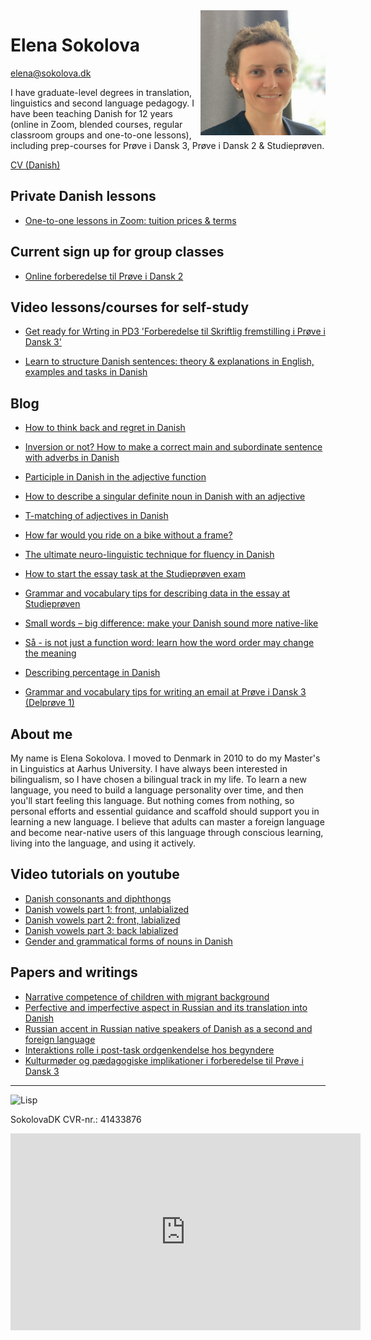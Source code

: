 <img src="elena-sokolova.jpg" alt="Elena Sokolova" style="float:right" width="200" height="200" />

# Elena Sokolova 
[elena@sokolova.dk](mailto:elena@sokolova.dk)<br/>

I have graduate-level degrees in translation, linguistics and second language pedagogy. 
I have been teaching Danish for 12 years (online in Zoom, blended courses, regular classroom groups and one-to-one lessons), including prep-courses for Prøve i Dansk 3, Prøve i Dansk 2 & Studieprøven. 

[CV (Danish)](cv.md) 

<style>
.btn {
  color: white;
  background-color: #2ea44f;
  border-color: rgba(27,31,35,.1);
  box-shadow: 0 0px 0 rgba(27,31,35,.1),inset 0 1px 0 hsla(0,0%,100%,.03);
  position: relative;
  display: inline-block;
  padding: 5px 16px;
  font-size: 14px
  font-weight: 500;
  line-height: 20px;
  white-space: nowrap;
  vertical-align: middle;
  cursor: pointer;
  border: 1px solid;
  border-radius: 6px;
  text-decoration: none;
}
</style>

## Private Danish lessons

* [One-to-one lessons in Zoom: tuition prices & terms](private-danish-language-lessons-online-in-zoom)

## Current sign up for group classes
* [Online forberedelse til Prøve i Dansk 2](forberedelse-proeve-i-dansk-2)


## Video lessons/courses for self-study

* [Get ready for Wrting in PD3 'Forberedelse til Skriftlig fremstilling i Prøve i Dansk 3'](about-a-self-study-video-course-forberedelse-til-about-skriftlig-fremstilling-i-prøve-dansk-3.md) 

* [Learn to structure Danish sentences: theory & explanations in English, examples and tasks in Danish](learn-to-structure-danish-sentences.md)


## Blog  
* [How to think back and regret in Danish](how-to-think-back-and-regret-in-danish)

* [Inversion or not? How to make a correct main and subordinate sentence with adverbs in Danish](inversion-or-not-after-adverbs)

* [Participle in Danish in the adjective function](participle-in-danish-in-the-adjective-function)

* [How to describe a singular definite noun in Danish with an adjective](how-to-describe-a-singular-definite-noun-in-Danish-with-an-adjective)

* [T-matching of adjectives in Danish](t-matching-of-adjectives-in-danish-in-front-of-the-noun-in-the-singular-indefinite)

* [How far would you ride on a bike without a frame?](how-far-would-you-ride-on-a-bike-without-a-frame)

* [The ultimate neuro-linguistic technique for fluency in Danish](the-ultimate-neuro-linguistic-technique-for-fluency-in-Danish)

* [How to start the essay task at the Studieprøven exam](how-to-start-the-essay-task-at-the-studieproeven-exam)
 
* [Grammar and vocabulary tips for describing data in the essay at Studieprøven](grammar-and-vocabulary-tips-for-describing-data-in-the-essay-at-studieprøven)
 
* [Small words – big difference: make your Danish sound more native-like](small-words-big-difference-make-your-danish-sound-more-native-like)
 
* [Så - is not just a function word: learn how the word order may change the meaning](saa-is-not-just-a-function-word.md)
 
* [Describing percentage in Danish](describing-percentage-in-danish.md)
 
* [Grammar and vocabulary tips for writing an email at Prøve i Dansk 3 (Delprøve 1)](grammar-and-vocabulary-tips-for-writing-a-mail-proeve-i-dansk-3-delprøve-1.md)


## About me

My name is Elena Sokolova. I moved to Denmark in 2010 to do my Master's in Linguistics at Aarhus University. I have always been interested in bilingualism, so I have chosen a bilingual track in my life. To learn a new language, you need to build a language personality over time, and then you'll start feeling this language. But nothing comes from nothing, so personal efforts and essential guidance and scaffold should support you in learning a new language. I believe that adults can master a foreign language and become near-native users of this language through conscious learning, living into the language, and using it actively. 


## Video tutorials on youtube

* [Danish consonants and diphthongs](https://youtu.be/eD3BYwY6jDE)
* [Danish vowels part 1: front, unlabialized](https://youtu.be/gs1maKrlBEw)
* [Danish vowels part 2: front, labialized](https://youtu.be/IG1LCKSYbxI)
* [Danish vowels part 3: back labialized](https://youtu.be/cQX8SRfQ9Z8)
* [Gender and grammatical forms of nouns in Danish](https://www.youtube.com/watch?v=94aFjF9Z6QY)


## Papers and writings
* [Narrative competence of children with migrant background](./sokolova-2010-narration-in-migrant-children.pdf)
* [Perfective and imperfective aspect in Russian and its translation into Danish](./sokolova-2011-russian-verb-aspect-in-danish.pdf)
* [Russian accent in Russian native speakers of Danish as a second and foreign language](./sokolova-2012-ma-thesis.pdf)
* [Interaktions rolle i post-task ordgenkendelse hos begyndere](sokolova-2013-interaktion-og-tasks-ordtilegnelse.pdf)
* [Kulturmøder og pædagogiske implikationer i forberedelse til Prøve i Dansk 3](./sokolova-2014-dpu-diplomopgave.pdf)

* * * 

![Lisp](./lisp-bunny.png)


SokolovaDK CVR-nr.: 41433876



<iframe width="560" height="315" src="https://www.youtube.com/embed/94aFjF9Z6QY" title="YouTube video player" frameborder="0" allow="accelerometer; autoplay; clipboard-write; encrypted-media; gyroscope; picture-in-picture" allowfullscreen></iframe>
